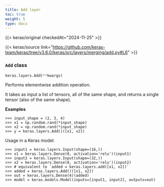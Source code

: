 ```yaml
---
title: Add layer
toc: true
weight: 5
type: docs
---
```


{{< keras/original checkedAt="2024-11-25" >}}

{{< keras/source link="https://github.com/keras-team/keras/tree/v3.6.0/keras/src/layers/merging/add.py#L6" >}}

### `Add` class

```python
keras.layers.Add(**kwargs)
```

Performs elementwise addition operation.

It takes as input a list of tensors, all of the same shape, and returns a single tensor (also of the same shape).

**Examples**

```console
>>> input_shape = (2, 3, 4)
>>> x1 = np.random.rand(*input_shape)
>>> x2 = np.random.rand(*input_shape)
>>> y = keras.layers.Add()([x1, x2])
```

Usage in a Keras model:

```console
>>> input1 = keras.layers.Input(shape=(16,))
>>> x1 = keras.layers.Dense(8, activation='relu')(input1)
>>> input2 = keras.layers.Input(shape=(32,))
>>> x2 = keras.layers.Dense(8, activation='relu')(input2)
>>> # equivalent to `added = keras.layers.add([x1, x2])`
>>> added = keras.layers.Add()([x1, x2])
>>> out = keras.layers.Dense(4)(added)
>>> model = keras.models.Model(inputs=[input1, input2], outputs=out)
```
